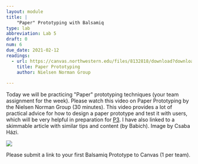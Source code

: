 ```yaml
---
layout: module
title: |
    "Paper" Prototyping with Balsamiq
type: lab
abbreviation: Lab 5
draft: 0
num: 6
due_date: 2021-02-12
readings:
  - url: https://canvas.northwestern.edu/files/8132818/download?download_frd=1
    title: Paper Prototyping
    author: Nielsen Norman Group 
    
---
```

Today we will be practicing "Paper" prototyping techniques (your team assignment for the week). Please watch this video on Paper Prototyping by the Nielsen Norman Group (30 minutes). This video provides a lot of practical advice for how to design a paper prototype and test it with users, which will be very helpful in preparation for [P3](p3). I have also linked to a skimmable article with similar tips and content (by Babich). Image by Csaba Házi.

<img src="https://miro.medium.com/max/800/1*tIh5eS6vliocHPYTsupWWQ.gif" style="margin:auto;display:flex">

Please submit a link to your first Balsamiq Prototype to Canvas (1 per team).